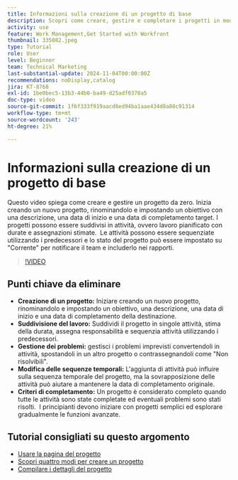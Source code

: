 ```yaml
---
title: Informazioni sulla creazione di un progetto di base
description: Scopri come creare, gestire e completare i progetti in modo efficiente e affrontare problemi imprevisti. Esplora suggerimenti intuitivi per padroneggiare le funzioni essenziali di gestione dei progetti.
activity: use
feature: Work Management,Get Started with Workfront
thumbnail: 335082.jpeg
type: Tutorial
role: User
level: Beginner
team: Technical Marketing
last-substantial-update: 2024-11-04T00:00:00Z
recommendations: noDisplay,catalog
jira: KT-8768
exl-id: 1be0bec5-13b3-44b0-ba49-d25adf0378a5
doc-type: video
source-git-commit: 1f6f333f919aacd8ed94ba1aae434d8a80c91314
workflow-type: tm+mt
source-wordcount: '243'
ht-degree: 21%

---
```


# Informazioni sulla creazione di un progetto di base

Questo video spiega come creare e gestire un progetto da zero. &#x200B; Inizia creando un nuovo progetto, rinominandolo e impostando un obiettivo con una descrizione, una data di inizio e una data di completamento target. I progetti possono essere suddivisi in attività, ovvero lavoro pianificato con durate e assegnazioni stimate. &#x200B; Le attività possono essere sequenziate utilizzando i predecessori e lo stato del progetto può essere impostato su &quot;Corrente&quot; per notificare il team e includerlo nei rapporti. &#x200B;


>[!VIDEO](https://video.tv.adobe.com/v/3422291/?quality=12&learn=on&enablevpops&captions=ita)

## Punti chiave da eliminare

* **Creazione di un progetto:** Iniziare creando un nuovo progetto, rinominandolo e impostando un obiettivo, una descrizione, una data di inizio e una data di completamento della destinazione.
* **Suddivisione del lavoro:** Suddividi il progetto in singole attività, stima della durata, assegna responsabilità e sequenzia attività utilizzando i predecessori. &#x200B;
* **Gestione dei problemi:** gestisci i problemi imprevisti convertendoli in attività, spostandoli in un altro progetto o contrassegnandoli come &quot;Non risolvibili&quot;. &#x200B;
* **Modifica delle sequenze temporali:** L&#39;aggiunta di attività può influire sulla sequenza temporale del progetto, ma la sovrapposizione delle attività può aiutare a mantenere la data di completamento originale. &#x200B;
* **Criteri di completamento:** Un progetto è considerato completo quando tutte le attività sono state completate ed eventuali problemi sono stati risolti. &#x200B; I principianti devono iniziare con progetti semplici ed esplorare gradualmente le funzioni avanzate. &#x200B;


## Tutorial consigliati su questo argomento

* [Usare la pagina del progetto](/help/manage-work/projects/navigate-the-project-page.md)
* [Scopri quattro modi per creare un progetto](/help/manage-work/projects/understand-other-ways-to-create-projects.md)
* [Compilare i dettagli del progetto](/help/manage-work/projects/fill-in-the-project-details.md)

